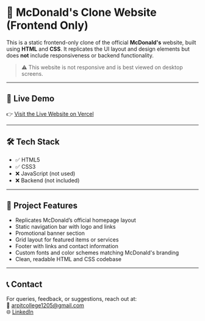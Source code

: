 # 🍟 McDonald's Clone Website (Frontend Only)

This is a static frontend-only clone of the official **McDonald's** website, built using **HTML** and **CSS**. It replicates the UI layout and design elements but does **not** include responsiveness or backend functionality.

> ⚠️ This website is not responsive and is best viewed on desktop screens.

---

## 🔗 Live Demo

👉 [Visit the Live Website on Vercel](https://mc-donalds-woad.vercel.app/)  



---

## 🛠 Tech Stack

- ✅ HTML5
- ✅ CSS3
- ❌ JavaScript (not used)
- ❌ Backend (not included)

---

## 📁 Project Features

- Replicates McDonald’s official homepage layout
- Static navigation bar with logo and links
- Promotional banner section
- Grid layout for featured items or services
- Footer with links and contact information
- Custom fonts and color schemes matching McDonald's branding
- Clean, readable HTML and CSS codebase

---

## 📞 Contact

For queries, feedback, or suggestions, reach out at:  
📧 arpitcollege1205@gmail.com  
🌐 [LinkedIn](https://www.linkedin.com/in/arpit-srivastava-0b58b5286/)
